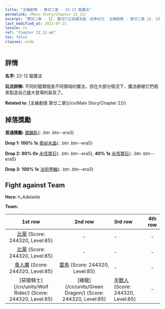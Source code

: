 ```yaml
---
title: "主線劇情 - 第廿二章 - 22-12 龍魔法"
permalink: /Main Story/Chapter 22_12/
excerpt: "第廿二章 - 12. 魔法门之英雄无敌：战争纪元  主線劇情 - 第廿二章_12. 22-12 龍魔法"
last_modified_at: 2021-07-21
locale: cn
ref: "Chapter 22_12.md"
toc: false
classes: wide
---
```


## 詳情

 **名字:** 22-12 龍魔法

 **玩法詳解:** 不同的龍類擅長不同領域的魔法，但在大部分情況下，魔法都被它們用來製造自己盛大登場的氣氛了。

 **Related to:** [主線劇情 第廿二章](/cn/Main Story/Chapter 22/)

## 掉落獎勵

 **首通獎勵:** [銀鑰匙](/cn/Items/con_693/){: .btn .btn--era3}

 **Drop 1:** **100% 1x** [奧祕水晶](/cn/Items/mat_80/){: .btn .btn--era5}

 **Drop 2:** **60% 0x** [永恆寶石](/cn/Items/mat_72/){: .btn .btn--era5}, **40% 1x** [永恆寶石](/cn/Items/mat_72/){: .btn .btn--era5}

 **Drop 3:** **100% 1x** [法術卷軸](/cn/Items/con_694/){: .btn .btn--era3}


## Fight against Team
 **Hero:** h_Adelaide

 **Team:**


  | 1st row | 2nd row | 3rd row | 4th row |
  |:----:|:----:|:----|:----:|
  | [比蒙](/cn/units/Behemoth/) (Score: 244320, Level:85)  | - | - | - |
  | [比蒙](/cn/units/Behemoth/) (Score: 244320, Level:85)  | - | - | - |
  | [食人魔](/cn/units/Ogre/) (Score: 244320, Level:85)  | [雷鳥](/cn/units/Roc/) (Score: 244320, Level:85)  | - | - |
  | [惡狼騎士](/cn/units/Wolf Rider/) (Score: 244320, Level:85)  | [綠龍](/cn/units/Green Dragon/) (Score: 244320, Level:85)  | [半獸人](/cn/units/Orc/) (Score: 244320, Level:85)  | - |



